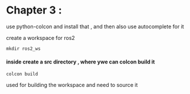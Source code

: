 # Chapter 3 : 

use python-colcon and install that , and then also use autocomplete for it


create a workspace for ros2 
```
mkdir ros2_ws
```

#### inside create a src directory , where ywe can colcon build it 

```
colcon build
```

used for building the workspace and need to source it 





 





